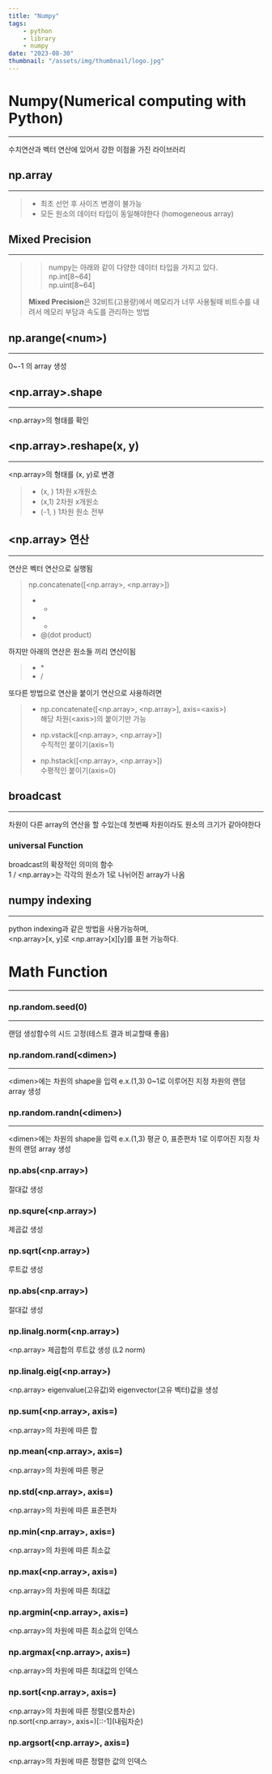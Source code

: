 ```yaml
---
title: "Numpy"
tags:
    - python
    - library
    - numpy
date: "2023-08-30"
thumbnail: "/assets/img/thumbnail/logo.jpg"
---
```


# **Numpy(Numerical computing with Python)**
---
수치연산과 벡터 연산에 있어서 강한 이점을 가진 라이브러리

## **np.array**
---
> * 최초 선언 후 사이즈 변경이 불가능
> * 모든 원소의 데이터 타입이 동일해야한다 (homogeneous array)

## **Mixed Precision**
---
>> numpy는 아래와 같이 다양한 데이터 타입을 가지고 있다.  
>> np.int[8~64]  
>> np.uint[8~64]  
>
> **Mixed Precision**은 32비트(고용량)에서 메모리가 너무 사용될때 비트수를 내려서 메모리 부담과 속도를 관리하는 방법

## **np.arange(\<num\>)**
---
0~<num>-1 의 array 생성

## **\<np.array\>.shape**
---
\<np.array\>의 형태를 확인

## **\<np.array\>.reshape(x, y)**
---
\<np.array\>의 형태를 (x, y)로 변경
> * (x, ) 1차원 x개원소  
> * (x,1) 2차원 x개원소  
> * (-1, ) 1차원 원소 전부

## **\<np.array\> 연산**
---
연산은 벡터 연산으로 실행됨
> np.concatenate([\<np.array\>, \<np.array\>])  
> * +
> * -
> * @(dot product)

하지만 아래의 연산은 원소들 끼리 연산이됨  
> * \*  
> * /  

또다른 방법으로 연산을 붙이기 연산으로 사용하려면
> * np.concatenate([\<np.array\>, \<np.array\>], axis=\<axis\>)  
> 해당 차원(\<axis\>)의 붙이기만 가능  
>
> * np.vstack([\<np.array\>, \<np.array\>])  
> 수직적인 붙이기(axis=1)
>
> * np.hstack([\<np.array\>, \<np.array\>])  
> 수평적인 붙이기(axis=0)

## **broadcast**
---
차원이 다른 array의 연산을 할 수있는데 첫번째 차원이라도 원소의 크기가 같아야한다

### **universal Function**
broadcast의 확장적인 의미의 함수  
1 / \<np.array\>는 각각의 원소가 1로 나뉘어진 array가 나옴

## **numpy indexing**
---
python indexing과 같은 방법을 사용가능하며,  
\<np.array\>[x, y]로 \<np.array\>[x][y]를 표현 가능하다.

# Math Function
---

### **np.random.seed(0)**
---
랜덤 생성함수의 시드 고정(테스트 결과 비교할때 좋음)

### **np.random.rand(\<dimen\>)**
---
\<dimen\>에는 차원의 shape을 입력 e.x.(1,3)
0~1로 이루어진 지정 차원의 랜덤 array 생성

### **np.random.randn(\<dimen\>)**
---
\<dimen\>에는 차원의 shape을 입력 e.x.(1,3)
평균 0, 표준편차 1로 이루어진 지정 차원의 랜덤 array 생성

### **np.abs(\<np.array\>)**
절대값 생성

### **np.squre(\<np.array\>)**
제곱값 생성

### **np.sqrt(\<np.array\>)**
루트값 생성

### **np.abs(\<np.array\>)**
절대값 생성

### **np.linalg.norm(\<np.array\>)**
\<np.array\> 제곱합의 루트값 생성 (L2 norm)

### **np.linalg.eig(\<np.array\>)**
\<np.array\> eigenvalue(고유값)와 eigenvector(고유 벡터)값을 생성

### **np.sum(\<np.array\>, axis=)**
\<np.array\>의 차원에 따른 합

### **np.mean(\<np.array\>, axis=)**
\<np.array\>의 차원에 따른 평균

### **np.std(\<np.array\>, axis=)**
\<np.array\>의 차원에 따른 표준편차

### **np.min(\<np.array\>, axis=)**
\<np.array\>의 차원에 따른 최소값

### **np.max(\<np.array\>, axis=)**
\<np.array\>의 차원에 따른 최대값

### **np.argmin(\<np.array\>, axis=)**
\<np.array\>의 차원에 따른 최소값의 인덱스

### **np.argmax(\<np.array\>, axis=)**
\<np.array\>의 차원에 따른 최대값의 인덱스

### **np.sort(\<np.array\>, axis=)**
\<np.array\>의 차원에 따른 정렬(오름차순)  
np.sort(\<np.array\>, axis=)\[::-1\]\(내림차순\)

### **np.argsort(\<np.array\>, axis=)**
\<np.array\>의 차원에 따른 정렬한 값의 인덱스
